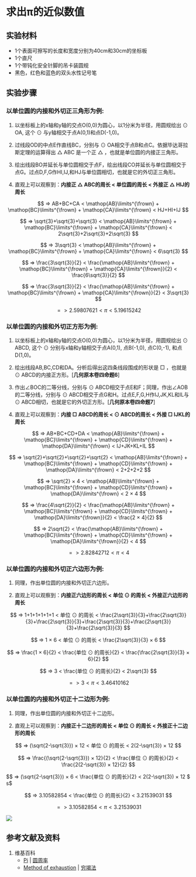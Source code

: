 # 求出π的近似数值

## 实验材料

- 1个表面可擦写的长度和宽度分别为40cm和30cm的坐标板
- 1个直尺
- 1个带钝化安全针脚的吊卡装圆规
- 黑色，红色和蓝色的双头水性记号笔

## 实验步骤

### 以单位圆的内接和外切正三角形为例:

1. 以坐标板上的x轴和y轴的交点O(0,0)为圆心，以1分米为半径，用圆规绘出 ⊙ OA, 这个 ⊙ 与y轴相交于点A(0,1)和点D(-1,0)。

2. 过线段OD的中点E作直线BC，分别与 ⊙ OA相交于点B和点C。依据毕达哥拉斯定理的运算得出 △ ABC 是一个正 △ ，也就是单位圆的内接正三角形。

3. 绘出线段BO并延长与单位圆相交于点F，绘出线段CO并延长与单位圆相交于点G。过点D,F,G作HI,IJ,和HJ与单位圆相切，也就是它的外切正三角形。

4. 直观上可以观察到：**内接正 △ ABC的周长 < 单位圆的周长 < 外接正 △ HIJ的周长**

$$ => AB+BC+CA < \mathop{AB}\limits^{\frown} + \mathop{BC}\limits^{\frown} + \mathop{CA}\limits^{\frown} < HJ+HI+IJ $$

$$ => \sqrt{3}+\sqrt{3}+\sqrt{3} < \mathop{AB}\limits^{\frown} + \mathop{BC}\limits^{\frown} + \mathop{CA}\limits^{\frown} < 2\sqrt{3}+2\sqrt{3}+2\sqrt{3} $$

$$ => 3\sqrt{3} < \mathop{AB}\limits^{\frown} + \mathop{BC}\limits^{\frown} + \mathop{CA}\limits^{\frown} < 6\sqrt{3} $$

$$ => \frac{3\sqrt{3}}{2} < \frac{\mathop{AB}\limits^{\frown} + \mathop{BC}\limits^{\frown} + \mathop{CA}\limits^{\frown}}{2} < \frac{6\sqrt{3}}{2} $$

$$ => \frac{3\sqrt{3}}{2} < \frac{\mathop{AB}\limits^{\frown} + \mathop{BC}\limits^{\frown} + \mathop{CA}\limits^{\frown}}{2} < 3\sqrt{3} $$

$$ => 2.59807621 < π < 5.19615242 $$

### 以单位圆的内接和外切正方形为例:

1. 以坐标板上的x轴和y轴的交点O(0,0)为圆心，以1分米为半径，用圆规绘出 ⊙ ABCD, 这个 ⊙ 分别与x轴和y轴相交于点A(0,1), 点B(-1,0), 点C(0,-1), 和点D(1,0)。

2. 绘出线段AB,BC,CD和DA。分析后得出这四条线段围成的形状是 □ ，也就是 ⊙ ABCD的内接正方形。[**几何原本卷四命题6**]

3. 作出∠BOC的二等分线，分别与 ⊙ ABCD相交于点E和F；同理，作出∠AOB的二等分线，分别与 ⊙ ABCD相交于点G和H。过点E,F,G,H作IJ,JK,KL和IL与 ⊙ ABCD相切，也就是它的外切正方形。[**几何原本卷四命题7**]

4. 直观上可以观察到：**内接 □ ABCD的周长 < ⊙ ABCD的周长 < 外接 □ IJKL的周长**

$$ => AB+BC+CD+DA < \mathop{AB}\limits^{\frown} + \mathop{BC}\limits^{\frown} + \mathop{CD}\limits^{\frown} + \mathop{DA}\limits^{\frown} < IJ+JK+KL+IL $$

$$ => \sqrt{2}+\sqrt{2}+\sqrt{2}+\sqrt{2} < \mathop{AB}\limits^{\frown} + \mathop{BC}\limits^{\frown} + \mathop{CD}\limits^{\frown} + \mathop{DA}\limits^{\frown} < 2+2+2+2 $$

$$ => \sqrt{2} × 4 < \mathop{AB}\limits^{\frown} + \mathop{BC}\limits^{\frown} + \mathop{CD}\limits^{\frown} + \mathop{DA}\limits^{\frown} < 2 × 4 $$

$$ => \frac{4\sqrt{2}}{2} < \frac{\mathop{AB}\limits^{\frown} + \mathop{BC}\limits^{\frown} + \mathop{CD}\limits^{\frown} + \mathop{DA}\limits^{\frown}}{2} < \frac{2 × 4}{2} $$

$$ => 2\sqrt{2} < \frac{\mathop{AB}\limits^{\frown} + \mathop{BC}\limits^{\frown} + \mathop{CD}\limits^{\frown} + \mathop{DA}\limits^{\frown}}{2} < 4 $$

$$ => 2.82842712 < π < 4 $$

### 以单位圆的内接和外切正六边形为例:

1. 同理，作出单位圆的内接和外切正六边形。

2. 直观上可以观察到：**内接正六边形的周长 < 单位 ⊙ 的周长 < 外接正六边形的周长**

$$ => 1+1+1+1+1+1 < 单位 ⊙ 的周长 < \frac{2\sqrt{3}}{3}+\frac{2\sqrt{3}}{3}+\frac{2\sqrt{3}}{3}+\frac{2\sqrt{3}}{3}+\frac{2\sqrt{3}}{3}+\frac{2\sqrt{3}}{3} $$

$$ => 1 × 6 < 单位 ⊙ 的周长 < \frac{2\sqrt{3}}{3} × 6 $$

$$ => \frac{1 × 6}{2} < \frac{单位 ⊙ 的周长}{2} < \frac{\frac{2\sqrt{3}}{3} × 6}{2} $$

$$ => 3 < \frac{单位 ⊙ 的周长}{2} < 2\sqrt{3} $$

$$ => 3 < π < 3.46410162 $$

### 以单位圆的内接和外切正十二边形为例:

1. 同理，作出单位圆的内接和外切正十二边形。

2. 直观上可以观察到：**内接正十二边形的周长 < 单位 ⊙ 的周长 < 外接正十二边形的周长**

$$ => (\sqrt{2-\sqrt{3}}) × 12 < 单位 ⊙ 的周长 < 2(2-\sqrt{3}) × 12 $$

$$ => \frac{(\sqrt{2-\sqrt{3}}) × 12}{2} < \frac{单位 ⊙ 的周长}{2} < \frac{2(2-\sqrt{3}) × 12}{2} $$

$$ => (\sqrt{2-\sqrt{3}}) × 6 < \frac{单位 ⊙ 的周长}{2} < 2(2-\sqrt{3}) × 12 $ s$

$$ => 3.10582854 < \frac{单位 ⊙ 的周长}{2} < 3.21539031 $$

$$ => 3.10582854 < π < 3.21539031 $$

![](/images/欧几里得几何/三角学/圆周率/求出π的近似数值/xa1.jpg)

## 参考文献及资料

1. 维基百科
	- [Pi](https://en.wikipedia.org/wiki/Pi) | [圆周率](https://zh.wikipedia.org/wiki/%E5%9C%93%E5%91%A8%E7%8E%87) 
	- [Method of exhaustion](https://en.wikipedia.org/wiki/Method_of_exhaustion) | [穷竭法](https://zh.wikipedia.org/wiki/穷竭法) 	
